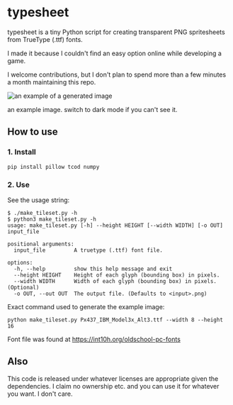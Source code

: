 # typesheet

typesheet is a tiny Python script for creating transparent PNG spritesheets from TrueType (.ttf) fonts.

I made it because I couldn't find an easy option online while developing a game.

I welcome contributions, but I don't plan to spend more than a few minutes a month maintaining this repo.

![an example of a generated image](example.png)

an example image. switch to dark mode if you can't see it.

## How to use

### 1. Install
`pip install pillow tcod numpy`

### 2. Use
See the usage string:
```
$ ./make_tileset.py -h
$ python3 make_tileset.py -h
usage: make_tileset.py [-h] --height HEIGHT [--width WIDTH] [-o OUT] input_file

positional arguments:
  input_file         A truetype (.ttf) font file.

options:
  -h, --help         show this help message and exit
  --height HEIGHT    Height of each glyph (bounding box) in pixels.
  --width WIDTH      Width of each glyph (bounding box) in pixels. (Optional)
  -o OUT, --out OUT  The output file. (Defaults to <input>.png)
```

Exact command used to generate the example image:
```
python make_tileset.py Px437_IBM_Model3x_Alt3.ttf --width 8 --height 16
```
Font file was found at https://int10h.org/oldschool-pc-fonts

## Also

This code is released under whatever licenses are appropriate given the dependencies.
I claim no ownership etc. and you can use it for whatever you want. I don't care.
